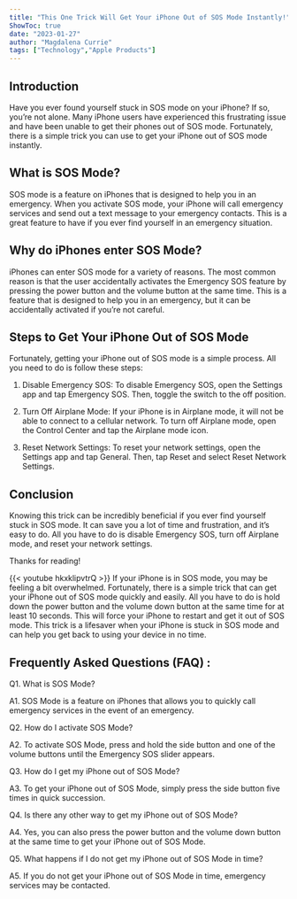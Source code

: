 ```yaml
---
title: "This One Trick Will Get Your iPhone Out of SOS Mode Instantly!"
ShowToc: true 
date: "2023-01-27"
author: "Magdalena Currie" 
tags: ["Technology","Apple Products"]
---
```

## Introduction 

Have you ever found yourself stuck in SOS mode on your iPhone? If so, you’re not alone. Many iPhone users have experienced this frustrating issue and have been unable to get their phones out of SOS mode. Fortunately, there is a simple trick you can use to get your iPhone out of SOS mode instantly. 

## What is SOS Mode? 

SOS mode is a feature on iPhones that is designed to help you in an emergency. When you activate SOS mode, your iPhone will call emergency services and send out a text message to your emergency contacts. This is a great feature to have if you ever find yourself in an emergency situation. 

## Why do iPhones enter SOS Mode? 

iPhones can enter SOS mode for a variety of reasons. The most common reason is that the user accidentally activates the Emergency SOS feature by pressing the power button and the volume button at the same time. This is a feature that is designed to help you in an emergency, but it can be accidentally activated if you’re not careful. 

## Steps to Get Your iPhone Out of SOS Mode 

Fortunately, getting your iPhone out of SOS mode is a simple process. All you need to do is follow these steps: 

1. Disable Emergency SOS: To disable Emergency SOS, open the Settings app and tap Emergency SOS. Then, toggle the switch to the off position. 

2. Turn Off Airplane Mode: If your iPhone is in Airplane mode, it will not be able to connect to a cellular network. To turn off Airplane mode, open the Control Center and tap the Airplane mode icon. 

3. Reset Network Settings: To reset your network settings, open the Settings app and tap General. Then, tap Reset and select Reset Network Settings. 

## Conclusion 

Knowing this trick can be incredibly beneficial if you ever find yourself stuck in SOS mode. It can save you a lot of time and frustration, and it’s easy to do. All you have to do is disable Emergency SOS, turn off Airplane mode, and reset your network settings. 

Thanks for reading!

{{< youtube hkxklipvtrQ >}} 
If your iPhone is in SOS mode, you may be feeling a bit overwhelmed. Fortunately, there is a simple trick that can get your iPhone out of SOS mode quickly and easily. All you have to do is hold down the power button and the volume down button at the same time for at least 10 seconds. This will force your iPhone to restart and get it out of SOS mode. This trick is a lifesaver when your iPhone is stuck in SOS mode and can help you get back to using your device in no time.

## Frequently Asked Questions (FAQ) :
Q1. What is SOS Mode?

A1. SOS Mode is a feature on iPhones that allows you to quickly call emergency services in the event of an emergency.

Q2. How do I activate SOS Mode?

A2. To activate SOS Mode, press and hold the side button and one of the volume buttons until the Emergency SOS slider appears.

Q3. How do I get my iPhone out of SOS Mode?

A3. To get your iPhone out of SOS Mode, simply press the side button five times in quick succession.

Q4. Is there any other way to get my iPhone out of SOS Mode?

A4. Yes, you can also press the power button and the volume down button at the same time to get your iPhone out of SOS Mode.

Q5. What happens if I do not get my iPhone out of SOS Mode in time?

A5. If you do not get your iPhone out of SOS Mode in time, emergency services may be contacted.


